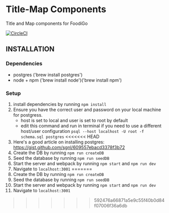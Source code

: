 # Title-Map Components

Title and Map components for FoodiGo

[![CircleCI](https://circleci.com/gh/FoodiGo/title-map.svg?style=svg)](https://circleci.com/gh/FoodiGo/title-map)

## INSTALLATION


### Dependencies
- postgres ('brew install postgres')
- node + npm ('brew install node')('brew install npm')

### Setup
1. install dependencies by running `npm install`
2. Ensure you have the correct user and password on your local machine for postgress. 
   * host is set to local and user is set to root by default
   * edit this command and run in terminal if you need to use a different host/user configuration `psql --host localhost -U root -f schema.sql postgres`
<<<<<<< HEAD
3. Here's a good article on installing postgres: https://gist.github.com/sgnl/609557ebacd3378f3b72
4. Create the DB by running `npm run createDB`
5. Seed the database by running `npm run seedDB`
6. Start the server and webpack by running `npm start` and `npm run dev`
7. Navigate to `localhost:3001`
=======
3. Create the DB by running `npm run createDB`
4. Seed the database by running `npm run seedDB`
5. Start the server and webpack by running `npm start` and `npm run dev`
6. Navigate to `localhost:3001`
>>>>>>> 592476a66871a5e9c55f40b0d84f07006f36a6db
